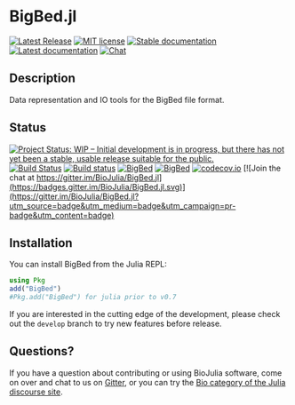 # BigBed.jl
<!-- ![Lifecycle](https://img.shields.io/badge/lifecycle-stable-brightgreen.svg) -->
[![Latest Release](https://img.shields.io/github/release/BioJulia/BigBed.jl.svg)](https://github.com/BioJulia/BigBed.jl/releases/latest)
[![MIT license](https://img.shields.io/badge/license-MIT-green.svg)](https://github.com/BioJulia/BigBed.jl/blob/master/LICENSE.md)
[![Stable documentation](https://img.shields.io/badge/docs-stable-blue.svg)](https://biojulia.github.io/BigBed.jl/stable)
[![Latest documentation](https://img.shields.io/badge/docs-dev-blue.svg)](https://biojulia.github.io/BigBed.jl/latest/)
[![Chat](https://img.shields.io/gitter/room/BioJulia/General.svg)](https://gitter.im/BioJulia/BigBed.jl)

## Description
Data representation and IO tools for the BigBed file format.

## Status
<!-- [![Project Status: Active - The project has reached a stable, usable state and is being actively developed.](http://www.repostatus.org/badges/latest/active.svg)](http://www.repostatus.org/#active) -->
[![Project Status: WIP – Initial development is in progress, but there has not yet been a stable, usable release suitable for the public.](https://www.repostatus.org/badges/latest/wip.svg)](https://www.repostatus.org/#wip)
[![Build Status](https://travis-ci.org/BioJulia/BigBed.jl.svg?branch=master)](https://travis-ci.org/BioJulia/BigBed.jl)
[![Build status](https://ci.appveyor.com/api/projects/status/jny2ep4u3cmly8pj/branch/master?svg=true)](https://ci.appveyor.com/project/BioJulia/BigBed-jl/branch/master)
[![BigBed](http://pkg.julialang.org/badges/BigBed_0.7.svg)](http://pkg.julialang.org/?pkg=BigBed)
[![BigBed](http://pkg.julialang.org/badges/BigBed_1.0.svg)](http://pkg.julialang.org/?pkg=BigBed)
[![codecov.io](http://codecov.io/github/BioJulia/BigBed.jl/coverage.svg?branch=master)](http://codecov.io/github/BioJulia/BigBed.jl?branch=master) [![Join the chat at https://gitter.im/BioJulia/BigBed.jl](https://badges.gitter.im/BioJulia/BigBed.jl.svg)](https://gitter.im/BioJulia/BigBed.jl?utm_source=badge&utm_medium=badge&utm_campaign=pr-badge&utm_content=badge)

## Installation
You can install BigBed from the Julia REPL:
```julia
using Pkg
add("BigBed")
#Pkg.add("BigBed") for julia prior to v0.7
```

If you are interested in the cutting edge of the development, please check out
the `develop` branch to try new features before release.

## Questions?
If you have a question about contributing or using BioJulia software, come
on over and chat to us on [Gitter](https://gitter.im/BioJulia/General), or you can try the
[Bio category of the Julia discourse site](https://discourse.julialang.org/c/domain/bio).
